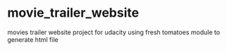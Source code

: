 # movie_trailer_website
movies trailer website project for udacity
using fresh tomatoes module to generate html file 
